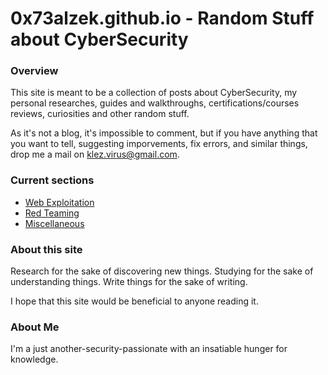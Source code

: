 
# 0x73alzek.github.io - Random Stuff about CyberSecurity

### Overview

This site is meant to be a collection of posts about CyberSecurity, my personal researches, guides and walkthroughs, certifications/courses reviews, curiosities and other random stuff.

As it's not a blog, it's impossible to comment, but if you have anything that you want to tell, suggesting imporvements, fix errors, and similar things, drop me a mail on klez.virus@gmail.com.

### Current sections

* [Web Exploitation](https://0x73alzek.github.io/Advanced-Web-Hacking/)
* [Red Teaming](https://0x73alzek.github.io/RedTeaming/)
* [Miscellaneous](https://0x73alzek.github.io/Misc/)

### About this site

Research for the sake of discovering new things.
Studying for the sake of understanding things.
Write things for the sake of writing.

I hope that this site would be beneficial to anyone reading it.

### About Me

I'm a just another-security-passionate with an insatiable hunger for knowledge.



